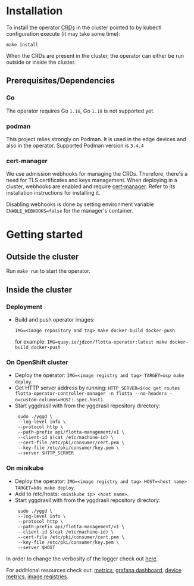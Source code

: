 # Installation
 To install the operator [CRDs](docs/design/crds.md) in the cluster pointed to by kubectl configuration execute (it may take some time):

`make install`

When the CRDs are present in the cluster, the operator can either be run outside or inside the cluster.

## Prerequisites/Dependencies
### Go
The operator requires Go `1.16`, Go `1.18` is not supported yet.

### podman
This project relies strongly on Podman. It is used in the edge devices and also in the operator.
Supported Podman version is `3.4.4`

### cert-manager
We use admission webhooks for managing the CRDs. Therefore, there's a need for TLS certificates and keys management.
When deploying in a cluster, webhooks are enabled and require [cert-manager](https://cert-manager.io/). Refer to its installation instructions for installing it.

Disabling webhooks is done by setting environment variable `ENABLE_WEBHOOKS=false` for the manager's container.

# Getting started
## Outside the cluster
Run `make run` to start the operator.

## Inside the cluster
### Deployment
 - Build and push operator images:
   
   `IMG=<image repository and tag> make docker-build docker-push` 
   
   for example: `IMG=quay.io/jdzon/flotta-operator:latest make docker-build docker-push`
 
### On OpenShift cluster
- Deploy the operator: `IMG=<image registry and tag> TARGET=ocp make deploy`.
- Get HTTP server address by running: `HTTP_SERVER=$(oc get routes flotta-operator-controller-manager -n flotta --no-headers -o=custom-columns=HOST:.spec.host)`.
- Start yggdrasil with from the yggdrasil repository directory: 
   ```
    sudo ./yggd \
    --log-level info \
    --protocol http \
    --path-prefix api/flotta-management/v1 \
    --client-id $(cat /etc/machine-id) \
    --cert-file /etc/pki/consumer/cert.pem \
    --key-file /etc/pki/consumer/key.pem \
    --server $HTTP_SERVER
   ```

### On minikube
- Deploy the operator: `IMG=<image registry and tag> HOST=<host name> TARGET=k8s make deploy`.
- Add to /etc/hosts: `<minikube ip> <host name>`.
- Start yggdrasil with from the yggdrasil repository directory:
   ```
    sudo ./yggd \
    --log-level info \
    --protocol http \
    --path-prefix api/flotta-management/v1 \
    --client-id $(cat /etc/machine-id) \
    --cert-file /etc/pki/consumer/cert.pem \
    --key-file /etc/pki/consumer/key.pem \
    --server $HOST
   ```

In order to change the verbosity of the logger check out [here](docs/user-guide/logger.md).

For additional resources check out: [metrics](docs/metrics/metrics.md), [grafana dashboard](docs/metrics/grafana.md), [device metrics](docs/user-guide/device-metrics.md), [image registries](docs/user-guide/image-registries-auth.md).
